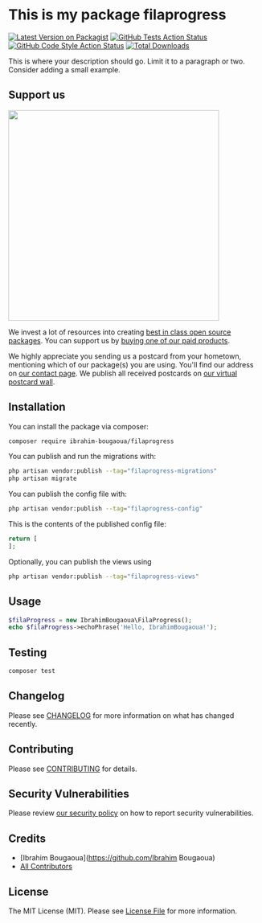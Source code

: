 # This is my package filaprogress

[![Latest Version on Packagist](https://img.shields.io/packagist/v/ibrahim-bougaoua/filaprogress.svg?style=flat-square)](https://packagist.org/packages/ibrahim-bougaoua/filaprogress)
[![GitHub Tests Action Status](https://img.shields.io/github/actions/workflow/status/ibrahim-bougaoua/filaprogress/run-tests.yml?branch=main&label=tests&style=flat-square)](https://github.com/ibrahim-bougaoua/filaprogress/actions?query=workflow%3Arun-tests+branch%3Amain)
[![GitHub Code Style Action Status](https://img.shields.io/github/actions/workflow/status/ibrahim-bougaoua/filaprogress/fix-php-code-style-issues.yml?branch=main&label=code%20style&style=flat-square)](https://github.com/ibrahim-bougaoua/filaprogress/actions?query=workflow%3A"Fix+PHP+code+style+issues"+branch%3Amain)
[![Total Downloads](https://img.shields.io/packagist/dt/ibrahim-bougaoua/filaprogress.svg?style=flat-square)](https://packagist.org/packages/ibrahim-bougaoua/filaprogress)

This is where your description should go. Limit it to a paragraph or two. Consider adding a small example.

## Support us

[<img src="https://github-ads.s3.eu-central-1.amazonaws.com/filaprogress.jpg?t=1" width="419px" />](https://spatie.be/github-ad-click/filaprogress)

We invest a lot of resources into creating [best in class open source packages](https://spatie.be/open-source). You can support us by [buying one of our paid products](https://spatie.be/open-source/support-us).

We highly appreciate you sending us a postcard from your hometown, mentioning which of our package(s) you are using. You'll find our address on [our contact page](https://spatie.be/about-us). We publish all received postcards on [our virtual postcard wall](https://spatie.be/open-source/postcards).

## Installation

You can install the package via composer:

```bash
composer require ibrahim-bougaoua/filaprogress
```

You can publish and run the migrations with:

```bash
php artisan vendor:publish --tag="filaprogress-migrations"
php artisan migrate
```

You can publish the config file with:

```bash
php artisan vendor:publish --tag="filaprogress-config"
```

This is the contents of the published config file:

```php
return [
];
```

Optionally, you can publish the views using

```bash
php artisan vendor:publish --tag="filaprogress-views"
```

## Usage

```php
$filaProgress = new IbrahimBougaoua\FilaProgress();
echo $filaProgress->echoPhrase('Hello, IbrahimBougaoua!');
```

## Testing

```bash
composer test
```

## Changelog

Please see [CHANGELOG](CHANGELOG.md) for more information on what has changed recently.

## Contributing

Please see [CONTRIBUTING](CONTRIBUTING.md) for details.

## Security Vulnerabilities

Please review [our security policy](../../security/policy) on how to report security vulnerabilities.

## Credits

- [Ibrahim Bougaoua](https://github.com/Ibrahim Bougaoua)
- [All Contributors](../../contributors)

## License

The MIT License (MIT). Please see [License File](LICENSE.md) for more information.
